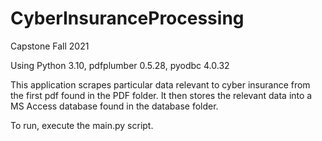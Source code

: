 # CyberInsuranceProcessing
Capstone Fall 2021

Using Python 3.10, pdfplumber 0.5.28, pyodbc 4.0.32

This application scrapes particular data relevant to cyber insurance from the first pdf found in the PDF folder. It then stores the relevant data into a MS Access database found in the database folder.

To run, execute the main.py script.
